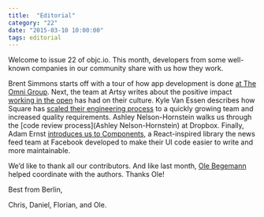 ```yaml
---
title:  "Editorial"
category: "22"
date: "2015-03-10 10:00:00"
tags: editorial
---
```


Welcome to issue 22 of objc.io. This month, developers from some well-known companies in our community share with us how they work.

Brent Simmons starts off with a tour of how app development is done [at The Omni Group](/issue-22/xxx.html). Next, the team at Artsy writes about the positive impact [working in the open](/issue-22/xxx.html) has had on their culture. Kyle Van Essen describes how Square has [scaled their engineering process](/issue-22/xxx.html) to a quickly growing team and increased quality requirements. Ashley Nelson-Hornstein walks us through the [code review process](Ashley Nelson-Hornstein) at Dropbox. Finally, Adam Ernst [introduces us to Components](/issue-22/xxx.html), a React-inspired library the news feed team at Facebook developed to make their UI code easier to write and more maintainable.

We’d like to thank all our contributors. And like last month, [Ole Begemann](http://oleb.net) helped coordinate with the authors. Thanks Ole!

Best from Berlin,

Chris, Daniel, Florian, and Ole.
